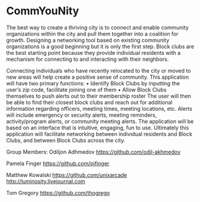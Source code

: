 CommYouNity
===========
The best way to create a thriving city is to connect and enable community organizations within the city and pull them together into a coalition for growth. Designing a networking tool based on existing community organizations is a good beginning but it is only the first step. Block clubs are the best starting point because they provide individual residents with a mechanism for connecting to and interacting with their neighbors. 

Connecting individuals who have recently relocated to the city or moved to new areas will help create a positive sense of community. This application will have two primary functions: 
•	Identify Block Clubs by inputting the user’s zip code, facilitate joining one of them
•	Allow Block Clubs themselves to push alerts out to their membership roster
The user will then be able to find their closest block clubs and reach out for additional information regarding officers, meeting times, meeting locations, etc. Alerts will include emergency or security alerts, meeting reminders, activity/program alerts, or community meeting alerts. The application will be based on an interface that is intuitive, engaging, fun to use. Ultimately this application will facilitate networking between individual residents and Block Clubs, and between Block Clubs across the city.

Group Members: 
Odiljon Adhmedov
https://github.com/odil-akhmedov

Pamela Finger 
https://github.com/pjfinger

Matthew Kowalski
https://github.com/unixarcade
http://luminosity.livejournal.com


Tom Gregory
https://github.com/thogrego
